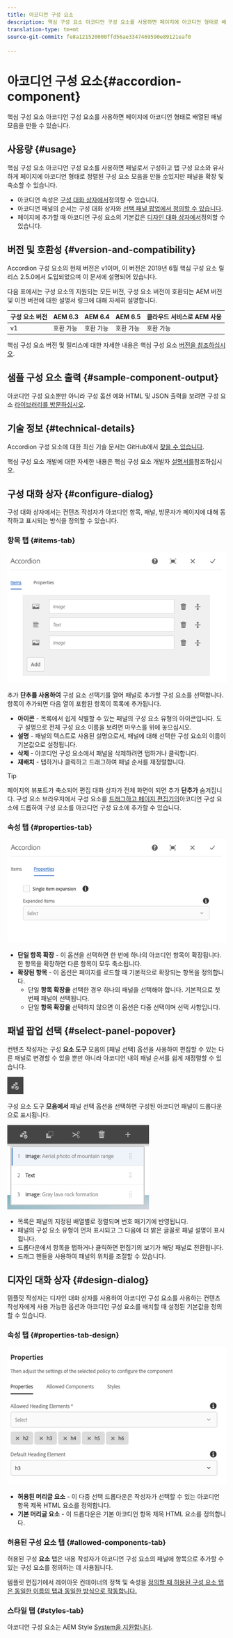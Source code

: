 ```yaml
---
title: 아코디언 구성 요소
description: 핵심 구성 요소 아코디언 구성 요소를 사용하면 페이지에 아코디언 형태로 배열된 패널 모음을 만들 수 있습니다.
translation-type: tm+mt
source-git-commit: fe8a121520000ffd56ae3347469590e89121eaf0

---
```



# 아코디언 구성 요소{#accordion-component}

핵심 구성 요소 아코디언 구성 요소를 사용하면 페이지에 아코디언 형태로 배열된 패널 모음을 만들 수 있습니다.

## 사용량 {#usage}

핵심 구성 요소 아코디언 구성 요소를 사용하면 패널로서 구성하고 탭 구성 요소와 유사하게 페이지에 아코디언 형태로 정렬된 구성 요소 모음을 만들 [수](tabs.md)있지만 패널을 확장 및 축소할 수 있습니다.

* 아코디언 속성은 [구성 대화 상자에서](#configure-dialog)정의할 수 있습니다.
* 아코디언 패널의 순서는 구성 대화 상자와 [선택 패널 팝업에서 정의할 수 있습니다](#select-panel-popover).
* 페이지에 추가할 때 아코디언 구성 요소의 기본값은 [디자인 대화 상자에서](#design-dialog)정의할 수 있습니다.

## 버전 및 호환성 {#version-and-compatibility}

Accordion 구성 요소의 현재 버전은 v1이며, 이 버전은 2019년 6월 핵심 구성 요소 릴리스 2.5.0에서 도입되었으며 이 문서에 설명되어 있습니다.

다음 표에서는 구성 요소의 지원되는 모든 버전, 구성 요소 버전이 호환되는 AEM 버전 및 이전 버전에 대한 설명서 링크에 대해 자세히 설명합니다.

| 구성 요소 버전 | AEM 6.3 | AEM 6.4 | AEM 6.5 | 클라우드 서비스로 AEM 사용 |
|--- |--- |--- |---|---|
| v1 | 호환 가능 | 호환 가능 | 호환 가능 | 호환 가능 |

핵심 구성 요소 버전 및 릴리스에 대한 자세한 내용은 핵심 구성 요소 [버전을 참조하십시오](/help/versions.md).

## 샘플 구성 요소 출력 {#sample-component-output}

아코디언 구성 요소뿐만 아니라 구성 옵션 예와 HTML 및 JSON 출력을 보려면 구성 요소 [라이브러리를 방문하십시오](https://adobe.com/go/aem_cmp_library_accordion).

## 기술 정보 {#technical-details}

Accordion 구성 요소에 대한 최신 기술 문서는 GitHub에서 [찾을 수 있습니다](https://adobe.com/go/aem_cmp_tech_accordion_v1).

핵심 구성 요소 개발에 대한 자세한 내용은 핵심 구성 요소 개발자 [설명서를](/help/developing/overview.md)참조하십시오.

## 구성 대화 상자 {#configure-dialog}

구성 대화 상자에서는 컨텐츠 작성자가 아코디언 항목, 패널, 방문자가 페이지에 대해 동작하고 표시되는 방식을 정의할 수 있습니다.

### 항목 탭 {#items-tab}

![](/help/assets/screen-shot-2019-06-21-08.26.38.png)

추가 **단추를 사용하여** 구성 요소 선택기를 열어 패널로 추가할 구성 요소를 선택합니다. 항목이 추가되면 다음 열이 포함된 항목이 목록에 추가됩니다.

* **아이콘** - 목록에서 쉽게 식별할 수 있는 패널의 구성 요소 유형의 아이콘입니다. 도구 설명으로 전체 구성 요소 이름을 보려면 마우스를 위에 놓으십시오.
* **설명** - 패널의 텍스트로 사용된 설명으로서, 패널에 대해 선택한 구성 요소의 이름이 기본값으로 설정됩니다.
* **삭제** - 아코디언 구성 요소에서 패널을 삭제하려면 탭하거나 클릭합니다.
* **재배치** - 탭하거나 클릭하고 드래그하여 패널 순서를 재정렬합니다.

>[!TIP]
>
>페이지의 뷰포트가 축소되어 편집 대화 상자가 전체 화면이 되면 추가 **단추가** 숨겨집니다. 구성 요소 브라우저에서 구성 요소를 [드래그하고 페이지 편집기의](https://helpx.adobe.com/experience-manager/6-5/sites/authoring/using/editing-content.html#InsertingaComponent)아코디언 구성 요소에 드롭하여 구성 요소를 아코디언 구성 요소에 추가할 수 있습니다.

### 속성 탭 {#properties-tab}

![](/help/assets/screen-shot-2019-06-21-08.26.53.png)

* **단일 항목 확장** - 이 옵션을 선택하면 한 번에 하나의 아코디언 항목이 확장됩니다. 한 항목을 확장하면 다른 항목이 모두 축소됩니다.
* **확장된 항목** - 이 옵션은 페이지를 로드할 때 기본적으로 확장되는 항목을 정의합니다.
   * 단일 **항목 확장을** 선택한 경우 하나의 패널을 선택해야 합니다. 기본적으로 첫 번째 패널이 선택됩니다.
   * 단일 **항목 확장을** 선택하지 않으면 이 옵션은 다중 선택이며 선택 사항입니다.

## 패널 팝업 선택 {#select-panel-popover}

컨텐츠 작성자는 구성 **요소 도구** 모음의 [패널 선택] 옵션을 사용하여 편집할 수 있는 다른 패널로 변경할 수 있을 뿐만 아니라 아코디언 내의 패널 순서를 쉽게 재정렬할 수 있습니다.

![](/help/assets/screen-shot-2019-06-21-08.49.36.png)

구성 요소 도구 **모음에서** 패널 선택 옵션을 선택하면 구성된 아코디언 패널이 드롭다운으로 표시됩니다.

![](/help/assets/screen-shot-2019-06-21-08.52.14.png)

* 목록은 패널의 지정된 배열별로 정렬되며 번호 매기기에 반영됩니다.
* 패널의 구성 요소 유형이 먼저 표시되고 그 다음에 더 밝은 글꼴로 패널 설명이 표시됩니다.
* 드롭다운에서 항목을 탭하거나 클릭하면 편집기의 보기가 해당 패널로 전환됩니다.
* 드래그 핸들을 사용하여 패널의 위치를 조절할 수 있습니다.

## 디자인 대화 상자 {#design-dialog}

템플릿 작성자는 디자인 대화 상자를 사용하여 아코디언 구성 요소를 사용하는 컨텐츠 작성자에게 사용 가능한 옵션과 아코디언 구성 요소를 배치할 때 설정된 기본값을 정의할 수 있습니다.

### 속성 탭 {#properties-tab-design}

![](/help/assets/screen-shot-2019-06-21-08.58.11.png)

* **허용된 머리글 요소** - 이 다중 선택 드롭다운은 작성자가 선택할 수 있는 아코디언 항목 제목 HTML 요소를 정의합니다.
* **기본 머리글 요소** - 이 드롭다운은 기본 아코디언 항목 제목 HTML 요소를 정의합니다.

### 허용된 구성 요소 탭 {#allowed-components-tab}

허용된 구성 **요소** 탭은 내용 작성자가 아코디언 구성 요소의 패널에 항목으로 추가할 수 있는 구성 요소를 정의하는 데 사용됩니다.

템플릿 편집기에서 레이아웃 컨테이너의 정책 및 속성을 [정의할 때 허용된 구성 요소 탭은 동일한 이름의 탭과 동일한 방식으로 작동합니다.](https://docs.adobe.com/content/help/en/experience-manager-65/authoring/siteandpage/templates.html)

### 스타일 탭 {#styles-tab}

아코디언 구성 요소는 AEM Style [System을 지원합니다](/help/get-started/authoring.md#component-styling).
